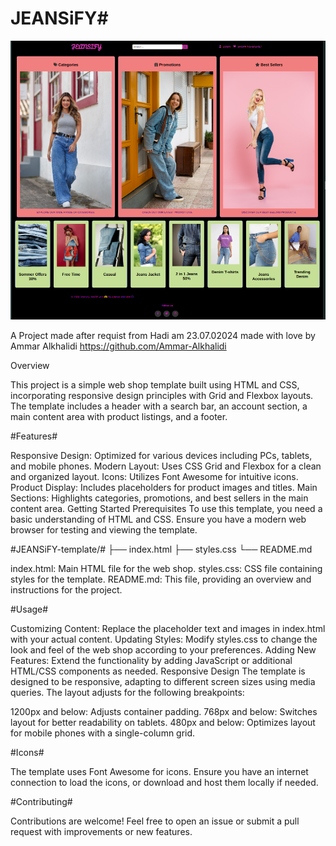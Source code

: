 # JEANSiFY#
![Screnshoot](imgs/Jeansify-online-shop.png)



A Project made after requist from Hadi am 23.07.02024
made with love by Ammar Alkhalidi https://github.com/Ammar-Alkhalidi

Overview

This project is a simple web shop template built using HTML and CSS, incorporating responsive design principles with Grid and Flexbox layouts. The template includes a header with a search bar, an account section, a main content area with product listings, and a footer.

#Features#

Responsive Design: Optimized for various devices including PCs, tablets, and mobile phones.
Modern Layout: Uses CSS Grid and Flexbox for a clean and organized layout.
Icons: Utilizes Font Awesome for intuitive icons.
Product Display: Includes placeholders for product images and titles.
Main Sections: Highlights categories, promotions, and best sellers in the main content area.
Getting Started
Prerequisites
To use this template, you need a basic understanding of HTML and CSS. Ensure you have a modern web browser for testing and viewing the template.

#JEANSiFY-template/#
├── index.html
├── styles.css
└── README.md

index.html: Main HTML file for the web shop.
styles.css: CSS file containing styles for the template.
README.md: This file, providing an overview and instructions for the project.

#Usage#

Customizing Content: Replace the placeholder text and images in index.html with your actual content.
Updating Styles: Modify styles.css to change the look and feel of the web shop according to your preferences.
Adding New Features: Extend the functionality by adding JavaScript or additional HTML/CSS components as needed.
Responsive Design
The template is designed to be responsive, adapting to different screen sizes using media queries. The layout adjusts for the following breakpoints:

1200px and below: Adjusts container padding.
768px and below: Switches layout for better readability on tablets.
480px and below: Optimizes layout for mobile phones with a single-column grid.

#Icons#

The template uses Font Awesome for icons. Ensure you have an internet connection to load the icons, or download and host them locally if needed.

#Contributing#

Contributions are welcome! Feel free to open an issue or submit a pull request with improvements or new features.
